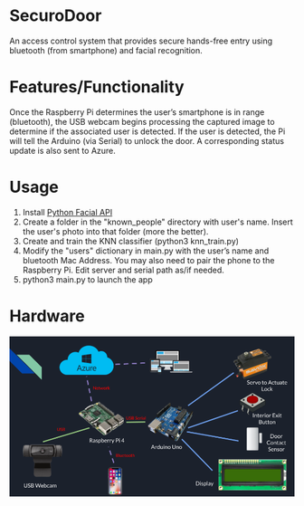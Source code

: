 # SecuroDoor
An access control system that provides secure hands-free entry using bluetooth (from smartphone) and facial recognition. 

# Features/Functionality 

Once the Raspberry Pi determines the user’s smartphone is in range (bluetooth), the USB webcam begins processing the captured image to determine if the associated user is detected. If the user is detected, the Pi will tell the Arduino (via Serial) to unlock the door. A corresponding status update is also sent to Azure. 

# Usage

1. Install [Python Facial API](https://github.com/ageitgey/face_recognition "Install Face Recognition API")
2. Create a folder in the "known_people" directory with user's name. Insert the user's photo into that folder (more the better).
3. Create and train the KNN classifier (python3 knn_train.py)
4. Modify the "users" dictionary in main.py with the user’s name and bluetooth Mac Address. You may also need to pair the phone to the Raspberry Pi. Edit server and serial path as/if needed. 
5. python3 main.py to launch the app


# Hardware

![alt text](https://github.com/K-MTG/SecuroDoor/blob/master/SecuroDoor.png?raw=true)

